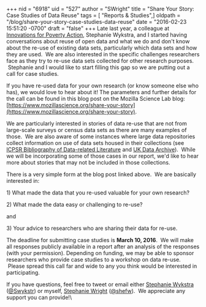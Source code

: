 +++
nid = "6918"
uid = "527"
author = "SWright"
title = "Share Your Story: Case Studies of Data Reuse"
tags = [ "Reports & Studies",]
oldpath = "/blog/share-your-story-case-studies-data-reuse"
date = "2016-02-23 15:51:20 -0700"
draft = "false"
+++
Late last year, a colleague at [Innovations for Poverty
Action](http://www.poverty-action.org/), Stephanie Wykstra, and I
started having conversations about reuse of open data and what we do and
don't know about the re-use of existing data sets, particularly which
data sets and how they are used.  We are also interested in the specific
challenges researchers face as they try to re-use data sets collected
for other research purposes.  Stephanie and I would like to start
filling this gap so we are putting out a call for case studies.

If you have re-used data for your own research (or know someone else who
has), we would love to hear about it! The parameters and further details
for the call can be found in this blog post on the Mozilla Science Lab
blog:
[https://www.mozillascience.org/share-your-story](https://www.mozillascience.org/share-your-story).

We are particularly interested in stories of data re-use that are not
from large-scale surveys or census data sets as there are many examples
of those.  We are also aware of some instances where large data
repositories collect information on use of data sets housed in their
collections (see [ICPSR Bibliography of Data-related
Literature](http://www.icpsr.umich.edu/icpsrweb/ICPSR/citations/index.jsp)
and [UK Data
Archive](https://www.ukdataservice.ac.uk/use-data/data-in-use)).  While
we will be incorporating some of those cases in our report, we'd like to
hear more about stories that may not be included in those collections.

There is a very simple form at the blog post linked above.  We are
basically interested in:

1\) What made the data that you re-used valuable for your own research?

2\) What made the data easy or challenging to re-use?

and

3\) Your advice to researchers who are sharing their data for re-use.  

The deadline for submitting case studies is **March 10, 2016**.  We will
make all responses publicly available in a report after an analysis of
the responses (with your permission). Depending on funding, we may be
able to sponsor researchers who provide case studies to a workshop on
data re-use.  Please spread this call far and wide to any you think
would be interested in participating.  

If you have questions, feel free to tweet or email either [Stephanie
Wykstra](mailto:stephanie.wykstra@gmail.com "Stephanie Wykstra email")
([\@Swykstr](https://twitter.com/Swykstr)) or myself, [Stephanie
Wright](mailto:steph@mozillafoundation.org "Stephanie Wright email")
([\@shefw](https://twitter.com/shefw)).  We appreciate any support you
can provide!\
